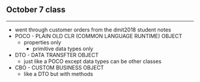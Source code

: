 ## October 7 class
---
- went through customer orders from the dmit2018 student notes
- POCO - PLAIN OLD CLR (COMMON LANGUAGE RUNTIME) OBJECT
  - properties only
    - primitive data types only
- DTO - DATA TRANSFTER OBJECT
  - just like a POCO except data types can be other classes
- CBO - CUSTOM BUSINESS OBJECT
  - like a DTO but with methods